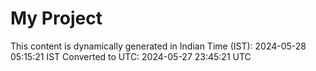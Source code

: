 # My Project

This content is dynamically generated in Indian Time (IST): 2024-05-28 05:15:21 IST
Converted to UTC: 2024-05-27 23:45:21 UTC
